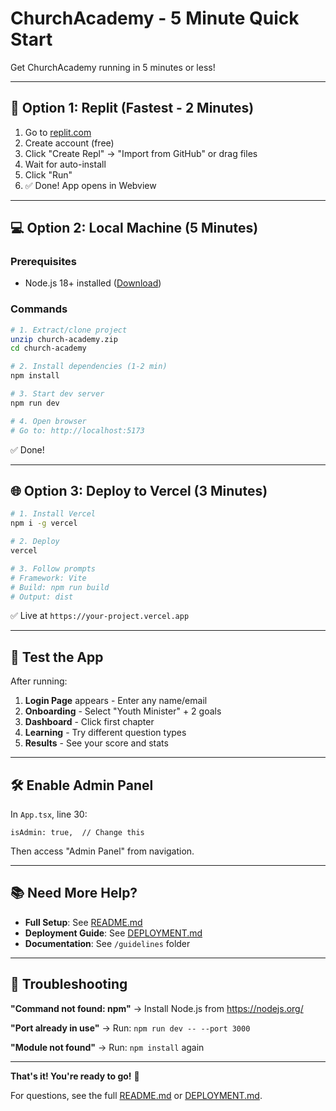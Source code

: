 # ChurchAcademy - 5 Minute Quick Start

Get ChurchAcademy running in 5 minutes or less!

---

## 🚀 Option 1: Replit (Fastest - 2 Minutes)

1. Go to [replit.com](https://replit.com)
2. Create account (free)
3. Click "Create Repl" → "Import from GitHub" or drag files
4. Wait for auto-install
5. Click "Run"
6. ✅ Done! App opens in Webview

---

## 💻 Option 2: Local Machine (5 Minutes)

### Prerequisites
- Node.js 18+ installed ([Download](https://nodejs.org/))

### Commands
```bash
# 1. Extract/clone project
unzip church-academy.zip
cd church-academy

# 2. Install dependencies (1-2 min)
npm install

# 3. Start dev server
npm run dev

# 4. Open browser
# Go to: http://localhost:5173
```

✅ Done!

---

## 🌐 Option 3: Deploy to Vercel (3 Minutes)

```bash
# 1. Install Vercel
npm i -g vercel

# 2. Deploy
vercel

# 3. Follow prompts
# Framework: Vite
# Build: npm run build
# Output: dist
```

✅ Live at `https://your-project.vercel.app`

---

## 📱 Test the App

After running:

1. **Login Page** appears - Enter any name/email
2. **Onboarding** - Select "Youth Minister" + 2 goals
3. **Dashboard** - Click first chapter
4. **Learning** - Try different question types
5. **Results** - See your score and stats

---

## 🛠️ Enable Admin Panel

In `App.tsx`, line 30:
```tsx
isAdmin: true,  // Change this
```

Then access "Admin Panel" from navigation.

---

## 📚 Need More Help?

- **Full Setup**: See [README.md](README.md)
- **Deployment Guide**: See [DEPLOYMENT.md](DEPLOYMENT.md)
- **Documentation**: See `/guidelines` folder

---

## 🐛 Troubleshooting

**"Command not found: npm"**
→ Install Node.js from https://nodejs.org/

**"Port already in use"**
→ Run: `npm run dev -- --port 3000`

**"Module not found"**
→ Run: `npm install` again

---

**That's it! You're ready to go!** 🎉

For questions, see the full [README.md](README.md) or [DEPLOYMENT.md](DEPLOYMENT.md).
